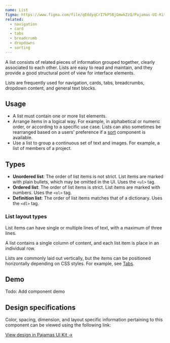 ```yaml
---
name: List
figma: https://www.figma.com/file/qEddyqCrI7kPSBjGmwkZzQ/Pajamas-UI-Kit?node-id=425%3A128
related:
  - navigation
  - card
  - tabs
  - breadcrumb
  - dropdowns
  - sorting
---
```


A list consists of related pieces of information grouped together, clearly associated to each other. Lists are easy to read and maintain, and they provide a good structural point of view for interface elements.

Lists are frequently used for navigation, cards, tabs, breadcrumbs, dropdown content, and general text blocks.

## Usage

- A list must contain one or more list elements.
- Arrange items in a logical way. For example, in alphabetical or numeric order, or according to a specific use case. Lists can also sometimes be rearranged based on a users' preference if a [sort](/components/sorting) component is available.
- Use a list to group a continuous set of text and images. For example, a list of members of a project.

## Types

- **Unordered list**: The order of list items is not strict. List items are marked with plain bullets, which may be omitted in the UI. Uses the `<ul>` tag.
- **Ordered list**: The order of list items is strict. List items are marked with numbers. Uses the `<ol>` tag.
- **Definition list**: The order of list items matches that of a dictionary. Uses the `<dl>` tag.

### List layout types

List items can have single or multiple lines of text, with a maximum of three lines.

A list contains a single column of content, and each list item is place in an individual row.

Lists are commonly laid out vertically, but the items can be positioned horizontally depending on CSS styles. For example, see [Tabs](/components/tabs).

## Demo

Todo: Add component demo

## Design specifications

Color, spacing, dimension, and layout specific information pertaining to this component can be viewed using the following link:

[View design in Pajamas UI Kit →](https://www.figma.com/file/qEddyqCrI7kPSBjGmwkZzQ/Pajamas-UI-Kit-Beta?node-id=2864%3A4)
